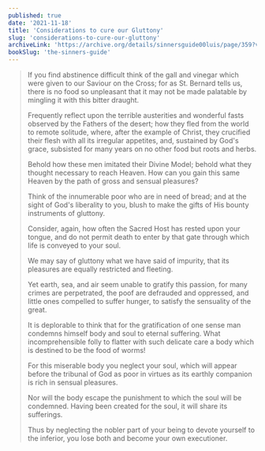```yaml
---
published: true
date: '2021-11-18'
title: 'Considerations to cure our Gluttony'
slug: 'considerations-to-cure-our-gluttony'
archiveLink: 'https://archive.org/details/sinnersguide00luis/page/359?view=theater'
bookSlug: 'the-sinners-guide'
---
```


> If you find abstinence difficult think of the gall and vinegar which were given to our Saviour on the Cross; for as St. Bernard tells us, there is no food so unpleasant that it may not be made palatable by mingling it with this bitter draught.
>
> Frequently reflect upon the terrible austerities and wonderful fasts observed by the Fathers of the desert; how they fled from the world to remote solitude, where, after the example of Christ, they crucified their flesh with all its irregular appetites, and, sustained by God's grace, subsisted for many years on no other food but roots and herbs.
>
> Behold how these men imitated their Divine Model; behold what they thought necessary to reach Heaven. How can you gain this same Heaven by the path of gross and sensual pleasures?
>
> Think of the innumerable poor who are in need of bread; and at the sight of God's liberality to you, blush to make the gifts of His bounty instruments of gluttony.
>
> Consider, again, how often the Sacred Host has rested upon your tongue, and do not permit death to enter by that gate through which life is conveyed to your soul.
>
> We may say of gluttony what we have said of impurity, that its pleasures are equally restricted and fleeting.
>
> Yet earth, sea, and air seem unable to gratify this passion, for many crimes are perpetrated, the poof are defrauded and oppressed, and little ones compelled to suffer hunger, to satisfy the sensuality of the great.
>
> It is deplorable to think that for the gratification of one sense man condemns himself body and soul to eternal suffering. What incomprehensible folly to flatter with such delicate care a body which is destined to be the food of worms!
>
> For this miserable body you neglect your soul, which will appear before the tribunal of God as poor in virtues as its earthly companion is rich in sensual pleasures.
>
> Nor will the body escape the punishment to which the soul will be condemned. Having been created for the soul, it will share its sufferings.
>
> Thus by neglecting the nobler part of your being to devote yourself to the inferior, you lose both and become your own executioner.